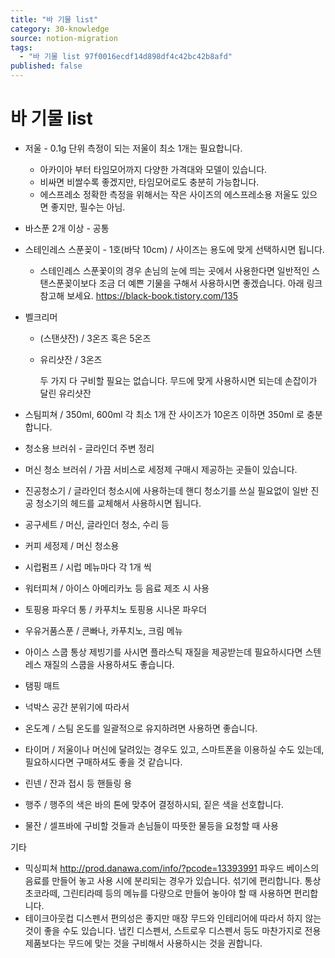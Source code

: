 ```yaml
---
title: "바 기물 list"
category: 30-knowledge
source: notion-migration
tags:
  - "바 기물 list 97f0016ecdf14d898df4c42bc42b8afd"
published: false
---
```


# 바 기물 list

* 저울 - 0.1g 단위 측정이 되는 저울이 최소 1개는 필요합니다.
  * 아카이아 부터 타임모어까지 다양한 가격대와 모델이 있습니다.
  * 비싸면 비쌀수록 좋겠지만, 타임모어로도 충분히 가능합니다.
  * 에스프레소 정확한 측정을 위해서는 작은 사이즈의 에스프레소용 저울도 있으면 좋지만, 필수는 아님.

* 바스푼 2개 이상 - 공통

* 스테인레스 스푼꽂이 - 1호(바닥 10cm) / 사이즈는 용도에 맞게 선택하시면 됩니다.
  * 스테인레스 스푼꽃이의 경우 손님의 눈에 띄는 곳에서 사용한다면 일반적인 스탠스푼꽂이보다 조금 더 예쁜 기물을 구해서 사용하시면 좋겠습니다.
    아래 링크 참고해 보세요.
    <https://black-book.tistory.com/135>

* 벨크리머
  * (스탠샷잔) / 3온즈 혹은 5온즈
  * 유리샷잔 / 3온즈

    두 가지 다 구비할 필요는 없습니다.
    무드에 맞게 사용하시면 되는데 손잡이가 달린 유리샷잔

* 스팀피쳐 / 350ml, 600ml 각 최소 1개
  잔 사이즈가 10온즈 이하면 350ml 로 충분합니다.

* 청소용 브러쉬 - 글라인더 주변 정리

* 머신 청소 브러쉬 / 가끔 서비스로 세정제 구매시 제공하는 곳들이 있습니다.

* 진공청소기 / 글라인더 청소시에 사용하는데 핸디 청소기를 쓰실 필요없이 일반 진공 청소기의 헤드를 교체해서 사용하시면 됩니다.

* 공구세트 / 머신, 글라인더 청소, 수리 등

* 커피 세정제 / 머신 청소용

* 시럽펌프 / 시럽 메뉴마다 각 1개 씩

* 워터피쳐 / 아이스 아메리카노 등 음료 제조 시 사용

* 토핑용 파우더 통 / 카푸치노 토핑용 시나몬 파우더

* 우유거품스푼 / 콘빠나, 카푸치노, 크림 메뉴

* 아이스 스쿱
  통상 제빙기를 사시면 플라스틱 재질을 제공받는데
  필요하시다면 스텐레스 재질의 스쿱을 사용하셔도 좋습니다.

* 탬핑 매트

* 넉박스
  공간 분위기에 따라서

* 온도계 / 스팀 온도를 일괄적으로 유지하려면 사용하면 좋습니다.

* 타이머 / 저울이나 머신에 달려있는 경우도 있고, 스마트폰을 이용하실 수도 있는데, 필요하시다면 구매하셔도 좋을 것 같습니다.

* 린넨 / 잔과 접시 등 핸들링 용

* 행주 / 행주의 색은 바의 톤에 맞추어 결정하시되, 짙은 색을 선호합니다.

* 물잔 / 셀프바에 구비할 것들과 손님들이 따뜻한 물등을 요청할 때 사용

기타

* 믹싱피쳐
  <http://prod.danawa.com/info/?pcode=13393991>
  파우드 베이스의 음료를 만들어 놓고 사용 시에
  분리되는 경우가 있습니다. 섞기에 편리합니다.
  통상 초코라떼, 그린티라떼 등의 메뉴를 다량으로 만들어 놓아야 할 때 사용하면 편리합니다.
* 테이크아웃컵 디스펜서
  편의성은 좋지만 매장 무드와 인테리어에 따라서 하지 않는 것이 좋을 수도 있습니다.
  냅킨 디스펜서, 스트로우 디스펜서 등도 마찬가지로 전용제품보다는 무드에 맞는 것을 구비해서 사용하시는 것을 권합니다.
